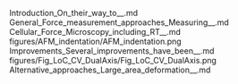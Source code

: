Introduction_On_their_way_to__.md
General_Force_measurement_approaches_Measuring__.md
Cellular_Force_Microscopy_including_RT__.md
figures/AFM_indentation/AFM_indentation.png
Improvements_Several_improvements_have_been__.md
figures/Fig_LoC_CV_DualAxis/Fig_LoC_CV_DualAxis.png
Alternative_approaches_Large_area_deformation__.md
